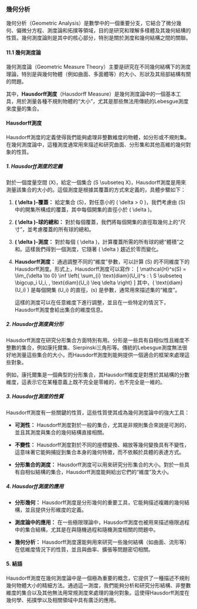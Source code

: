 ### 幾何分析

幾何分析（Geometric Analysis）是數學中的一個重要分支，它結合了微分幾何、偏微分方程、測度論和拓撲等領域，目的是研究和理解多樣體及其幾何結構的性質。幾何測度論則是其中的核心部分，特別是關於測度和幾何結構之間的關聯。

#### 11.1 幾何測度論

幾何測度論（Geometric Measure Theory）主要是研究在不同幾何結構下的測度理論，特別是與幾何物體（例如曲面、多面體等）的大小、形狀及其局部結構有關的問題。

其中，**Hausdorff測度**（Hausdorff Measure）是幾何測度論中的一個基本工具，用於測量各種不規則物體的“大小”，尤其是那些無法用傳統的Lebesgue測度來度量的集合。

#### Hausdorff測度

Hausdorff測度的定義使得我們能夠處理非整數維度的物體，如分形或不規則集。在幾何測度論中，這種測度通常用來描述和研究曲面、分形集和其他高維的幾何對象的性質。

##### 1. Hausdorff測度的定義

對於一個度量空間 \(X\)，給定一個集合 \(S \subseteq X\)，Hausdorff測度是用來測量該集合的大小的。這個測度是根據其覆蓋的方式來定義的，具體步驟如下：

1. **\( \delta \)-覆蓋：** 給定集合 \(S\)，對任意小的 \( \delta > 0 \)，我們考慮由 \(S\) 中的開集所構成的覆蓋，其中每個開集的直徑小於 \( \delta \)。

2. **\( \delta \)-球的總和：** 對於每個覆蓋，我們將每個開集的直徑取幾何上的“尺寸”，並考慮覆蓋的所有球的總和。

3. **\( \delta \)-測度：** 對於每個 \( \delta \)，計算覆蓋所需的所有球的總“體積”之和。這樣我們得到一個測度，它隨著 \( \delta \) 趨近於零而變化。

4. **Hausdorff測度：** 通過調整不同的“維度”參數，可以計算 \(S\) 的不同維度下的Hausdorff測度。形式上，Hausdorff測度可以寫作：
   \[
   \mathcal{H}^s(S) = \lim_{\delta \to 0} \inf \left\{ \sum_{i} \text{diam}(U_i)^s : \ S \subseteq \bigcup_i U_i, \, \text{diam}(U_i) \leq \delta \right\}
   \]
   其中，\( \text{diam}(U_i) \) 是每個開集 \(U_i\) 的直徑，\(s\) 是參數，通常用來描述集的“維度”。

   這樣的測度可以在任意維度下進行調整，並且在一些特定的情況下，Hausdorff測度會給出集合的維度信息。

##### 2. Hausdorff測度與分形

Hausdorff測度在研究分形集合方面特別有用。分形是一些具有自相似性且維度不整數的集合，例如康托爾集、Sierpinski三角形等。傳統的Lebesgue測度無法很好地測量這些集合的大小，而Hausdorff測度則能夠提供一個適合的框架來處理這些對象。

例如，康托爾集是一個典型的分形集合，其Hausdorff維度是對應於其結構的分數維度，這表示它在某種意義上既不完全是零維的，也不完全是一維的。

##### 3. Hausdorff測度的性質

Hausdorff測度有一些關鍵的性質，這些性質使其成為幾何測度論中的強大工具：

- **可測性：** Hausdorff測度對於一般的集合，尤其是非規則集合來說是可測的，並且其測度與集合的幾何結構直接相關。
  
- **不變性：** Hausdorff測度對於不同的座標變換、縮放等幾何變換具有不變性，這意味著它能夠捕捉到集合本身的幾何特徵，而不依賴於具體的表達方式。
  
- **分形集合的測度：** Hausdorff測度可以用來研究分形集合的大小。對於一些具有自相似結構的集合，Hausdorff測度能夠給出它們的“維度”及大小。

##### 4. Hausdorff測度的應用

- **分形幾何：** Hausdorff測度是分形幾何的重要工具，它能夠描述複雜的幾何結構，並且提供分形維度的定義。
  
- **測度論中的應用：** 在一些極限理論中，Hausdorff測度也被用來描述極限過程中的集合結構，尤其是在與隨機過程和隨機測度相關的問題中。

- **幾何分析：** Hausdorff測度還能夠用來研究一些幾何結構（如曲面、流形等）在低維度情況下的性質，並且與曲率、擴張等問題密切相關。

#### 5. 結語

Hausdorff測度在幾何測度論中是一個極為重要的概念，它提供了一種描述不規則幾何物體大小的精細方法。通過這一測度，我們能夠分析和研究分形結構、非整數維度的集合以及其他無法用常規測度來處理的幾何對象。這使得Hausdorff測度在幾何學、拓撲學以及相關領域中具有廣泛的應用。